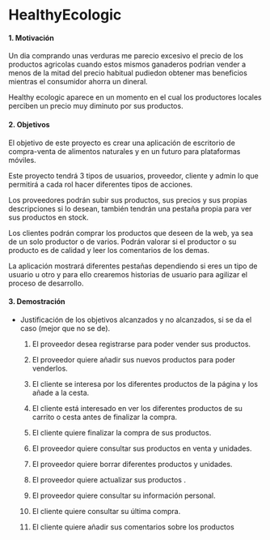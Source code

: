 # HealthyEcologic


#### 1. Motivación

Un dia comprando unas verduras me parecio excesivo el precio de los productos agricolas cuando estos mismos ganaderos podrian vender a menos de la mitad del precio habitual pudiedon obtener mas beneficios mientras el consumidor ahorra un dineral.

Healthy ecologic aparece en un momento en el cual los productores locales perciben un precio muy diminuto por sus productos.

#### 2. Objetivos


El objetivo de este proyecto es crear una aplicación de escritorio de  compra-venta de alimentos naturales y en un futuro para plataformas móviles.

Este proyecto tendrá 3 tipos de usuarios, proveedor, cliente y admin lo que permitirá a cada rol hacer diferentes tipos de acciones.

Los proveedores podrán subir sus productos, sus precios y sus propias descripciones si lo desean, también tendrán una pestaña propia para ver sus productos en stock.

Los clientes podrán comprar los productos que deseen de la web, ya sea de un solo productor o de varios. Podrán valorar si el productor o su producto es de calidad y leer los comentarios de los demas.

La aplicación mostrará diferentes pestañas dependiendo si eres un tipo de usuario u otro y para ello crearemos historias de usuario para agilizar el proceso de desarrollo.

#### 3. Demostración

+ Justificación de los objetivos alcanzados y no alcanzados, si se da el
caso (mejor que no se de).

	1.  El proveedor desea registrarse para poder vender sus productos.

	2. El proveedor quiere añadir sus nuevos productos para poder venderlos.

	3. El cliente se interesa por los diferentes productos de la página y los añade a la cesta.

	4. El cliente está interesado en ver los diferentes productos de su carrito o cesta antes de finalizar la compra.

	5. El cliente quiere finalizar la compra de sus productos.

	6. El proveedor quiere consultar sus productos en venta y unidades.

	7. El proveedor quiere borrar diferentes productos y unidades.

	8. El proveedor quiere actualizar sus productos .

	9. El proveedor quiere consultar su información personal.

	10. El cliente quiere consultar su última compra.

	11. El cliente quiere añadir sus comentarios sobre los productos
